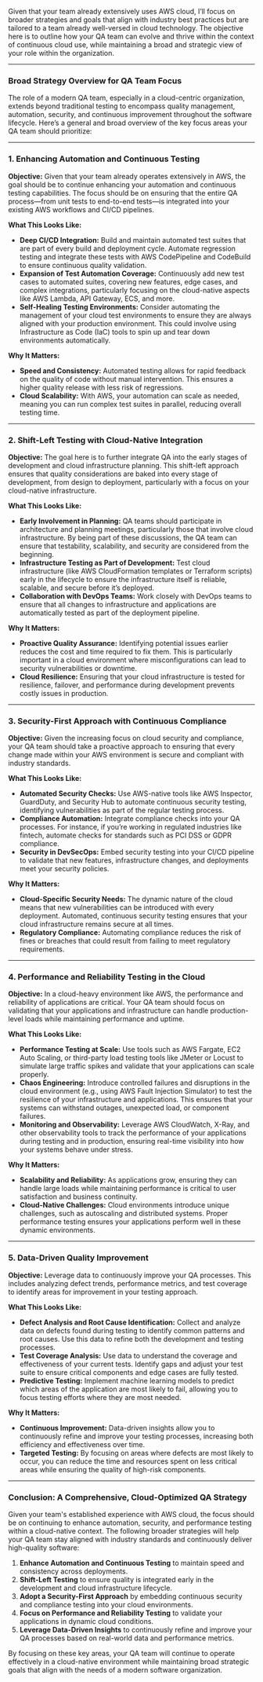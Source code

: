 Given that your team already extensively uses AWS cloud, I’ll focus on broader strategies and goals that align with industry best practices but are tailored to a team already well-versed in cloud technology. The objective here is to outline how your QA team can evolve and thrive within the context of continuous cloud use, while maintaining a broad and strategic view of your role within the organization.

---

### Broad Strategy Overview for QA Team Focus

The role of a modern QA team, especially in a cloud-centric organization, extends beyond traditional testing to encompass quality management, automation, security, and continuous improvement throughout the software lifecycle. Here’s a general and broad overview of the key focus areas your QA team should prioritize:

---

### 1. **Enhancing Automation and Continuous Testing**

**Objective:**
Given that your team already operates extensively in AWS, the goal should be to continue enhancing your automation and continuous testing capabilities. The focus should be on ensuring that the entire QA process—from unit tests to end-to-end tests—is integrated into your existing AWS workflows and CI/CD pipelines.

**What This Looks Like:**
- **Deep CI/CD Integration:** Build and maintain automated test suites that are part of every build and deployment cycle. Automate regression testing and integrate these tests with AWS CodePipeline and CodeBuild to ensure continuous quality validation.
- **Expansion of Test Automation Coverage:** Continuously add new test cases to automated suites, covering new features, edge cases, and complex integrations, particularly focusing on the cloud-native aspects like AWS Lambda, API Gateway, ECS, and more.
- **Self-Healing Testing Environments:** Consider automating the management of your cloud test environments to ensure they are always aligned with your production environment. This could involve using Infrastructure as Code (IaC) tools to spin up and tear down environments automatically.

**Why It Matters:**
- **Speed and Consistency:** Automated testing allows for rapid feedback on the quality of code without manual intervention. This ensures a higher quality release with less risk of regressions.
- **Cloud Scalability:** With AWS, your automation can scale as needed, meaning you can run complex test suites in parallel, reducing overall testing time.

---

### 2. **Shift-Left Testing with Cloud-Native Integration**

**Objective:**
The goal here is to further integrate QA into the early stages of development and cloud infrastructure planning. This shift-left approach ensures that quality considerations are baked into every stage of development, from design to deployment, particularly with a focus on your cloud-native infrastructure.

**What This Looks Like:**
- **Early Involvement in Planning:** QA teams should participate in architecture and planning meetings, particularly those that involve cloud infrastructure. By being part of these discussions, the QA team can ensure that testability, scalability, and security are considered from the beginning.
- **Infrastructure Testing as Part of Development:** Test cloud infrastructure (like AWS CloudFormation templates or Terraform scripts) early in the lifecycle to ensure the infrastructure itself is reliable, scalable, and secure before it’s deployed.
- **Collaboration with DevOps Teams:** Work closely with DevOps teams to ensure that all changes to infrastructure and applications are automatically tested as part of the deployment pipeline.

**Why It Matters:**
- **Proactive Quality Assurance:** Identifying potential issues earlier reduces the cost and time required to fix them. This is particularly important in a cloud environment where misconfigurations can lead to security vulnerabilities or downtime.
- **Cloud Resilience:** Ensuring that your cloud infrastructure is tested for resilience, failover, and performance during development prevents costly issues in production.

---

### 3. **Security-First Approach with Continuous Compliance**

**Objective:**
Given the increasing focus on cloud security and compliance, your QA team should take a proactive approach to ensuring that every change made within your AWS environment is secure and compliant with industry standards.

**What This Looks Like:**
- **Automated Security Checks:** Use AWS-native tools like AWS Inspector, GuardDuty, and Security Hub to automate continuous security testing, identifying vulnerabilities as part of the regular testing process.
- **Compliance Automation:** Integrate compliance checks into your QA processes. For instance, if you’re working in regulated industries like fintech, automate checks for standards such as PCI DSS or GDPR compliance.
- **Security in DevSecOps:** Embed security testing into your CI/CD pipeline to validate that new features, infrastructure changes, and deployments meet your security policies.

**Why It Matters:**
- **Cloud-Specific Security Needs:** The dynamic nature of the cloud means that new vulnerabilities can be introduced with every deployment. Automated, continuous security testing ensures that your cloud infrastructure remains secure at all times.
- **Regulatory Compliance:** Automating compliance reduces the risk of fines or breaches that could result from failing to meet regulatory requirements.

---

### 4. **Performance and Reliability Testing in the Cloud**

**Objective:**
In a cloud-heavy environment like AWS, the performance and reliability of applications are critical. Your QA team should focus on validating that your applications and infrastructure can handle production-level loads while maintaining performance and uptime.

**What This Looks Like:**
- **Performance Testing at Scale:** Use tools such as AWS Fargate, EC2 Auto Scaling, or third-party load testing tools like JMeter or Locust to simulate large traffic spikes and validate that your applications can scale properly.
- **Chaos Engineering:** Introduce controlled failures and disruptions in the cloud environment (e.g., using AWS Fault Injection Simulator) to test the resilience of your infrastructure and applications. This ensures that your systems can withstand outages, unexpected load, or component failures.
- **Monitoring and Observability:** Leverage AWS CloudWatch, X-Ray, and other observability tools to track the performance of your applications during testing and in production, ensuring real-time visibility into how your systems behave under stress.

**Why It Matters:**
- **Scalability and Reliability:** As applications grow, ensuring they can handle large loads while maintaining performance is critical to user satisfaction and business continuity.
- **Cloud-Native Challenges:** Cloud environments introduce unique challenges, such as autoscaling and distributed systems. Proper performance testing ensures your applications perform well in these dynamic environments.

---

### 5. **Data-Driven Quality Improvement**

**Objective:**
Leverage data to continuously improve your QA processes. This includes analyzing defect trends, performance metrics, and test coverage to identify areas for improvement in your testing approach.

**What This Looks Like:**
- **Defect Analysis and Root Cause Identification:** Collect and analyze data on defects found during testing to identify common patterns and root causes. Use this data to refine both the development and testing processes.
- **Test Coverage Analysis:** Use data to understand the coverage and effectiveness of your current tests. Identify gaps and adjust your test suite to ensure critical components and edge cases are fully tested.
- **Predictive Testing:** Implement machine learning models to predict which areas of the application are most likely to fail, allowing you to focus testing efforts where they are most needed.

**Why It Matters:**
- **Continuous Improvement:** Data-driven insights allow you to continuously refine and improve your testing processes, increasing both efficiency and effectiveness over time.
- **Targeted Testing:** By focusing on areas where defects are most likely to occur, you can reduce the time and resources spent on less critical areas while ensuring the quality of high-risk components.

---

### Conclusion: A Comprehensive, Cloud-Optimized QA Strategy

Given your team's established experience with AWS cloud, the focus should be on continuing to enhance automation, security, and performance testing within a cloud-native context. The following broader strategies will help your QA team stay aligned with industry standards and continuously deliver high-quality software:

1. **Enhance Automation and Continuous Testing** to maintain speed and consistency across deployments.
2. **Shift-Left Testing** to ensure quality is integrated early in the development and cloud infrastructure lifecycle.
3. **Adopt a Security-First Approach** by embedding continuous security and compliance testing into your cloud environments.
4. **Focus on Performance and Reliability Testing** to validate your applications in dynamic cloud conditions.
5. **Leverage Data-Driven Insights** to continuously refine and improve your QA processes based on real-world data and performance metrics.

By focusing on these key areas, your QA team will continue to operate effectively in a cloud-native environment while maintaining broad strategic goals that align with the needs of a modern software organization.
